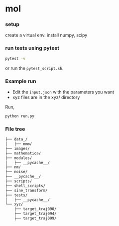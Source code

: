 # mol

### setup

create a virtual env. install numpy, scipy

### run tests using pytest
```sh
pytest -v

```
or run the `pytest_script.sh`.

### Example run

- Edit the `input.json` with the parameters you want
- xyz files are in the xyz/ directory

Run,
```sh
python run.py
```

### File tree

<!-- TREEVIEW START -->
```bash
├── data_/
│   ├── nmm/
├── images/
├── mathematica/
├── modules/
│   ├── __pycache__/
├── nm/
├── noise/
├── __pycache__/
├── scripts/
├── shell_scripts/
├── sine_transform/
├── tests/
│   ├── __pycache__/
└── xyz/
    ├── target_traj090/
    ├── target_traj094/
    ├── target_traj099/
```

<!-- TREEVIEW END -->


